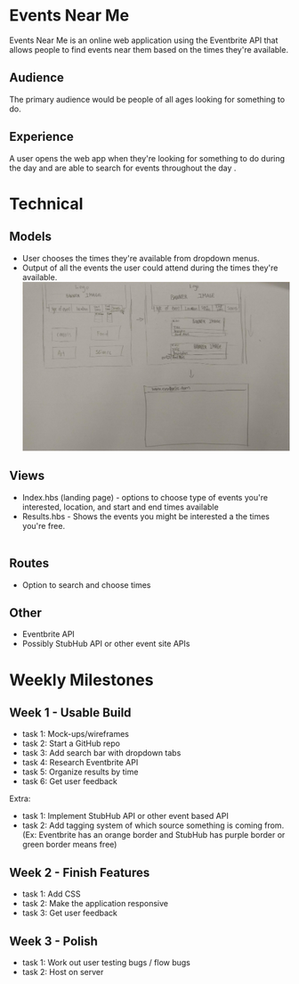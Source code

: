 # Events Near Me
Events Near Me is an online web application using the Eventbrite API that allows people to find events near them based on the times they're available.

## Audience
The primary audience would be people of all ages looking for something to do.
​
## Experience
A user opens the web app when they're looking for something to do during the day and are able to search for events throughout the day .

# Technical
## Models
- User chooses the times they're available from dropdown menus.
- Output of all the events the user could attend during the times they're available.
![paperDesign.jpg](paperDesign.jpg)

## Views
- Index.hbs (landing page) - options to choose type of events you're interested, location, and start and end times available
- Results.hbs - Shows the events you might be interested a the times you're free.  
​
## Routes
- Option to search and choose times
​
## Other
- Eventbrite API
- Possibly StubHub API or other event site APIs
​
# Weekly Milestones
## Week 1 - Usable Build
- task 1: Mock-ups/wireframes
- task 2: Start a GitHub repo
- task 3: Add search bar with dropdown tabs
- task 4: Research Eventbrite API
- task 5: Organize results by time
- task 6: Get user feedback

Extra:
- task 1: Implement StubHub API or other event based API
- task 2: Add tagging system of which source something is coming from. (Ex: Eventbrite has an orange border and StubHub has purple border or green border means free)

## Week 2 - Finish Features
- task 1: Add CSS
- task 2: Make the application responsive
- task 3: Get user feedback
​
## Week 3 - Polish
- task 1: Work out user testing bugs / flow bugs
- task 2: Host on server
